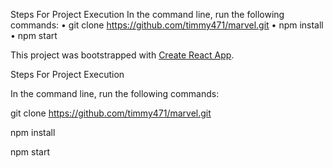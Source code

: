 Steps For Project Execution
In the command line, run  the following commands: 
•	git clone https://github.com/timmy471/marvel.git
•	npm install
•	npm start


This project was bootstrapped with [Create React App](https://github.com/facebook/create-react-app).


Steps For Project Execution


In the command line, run  the following commands:


git clone https://github.com/timmy471/marvel.git


npm install


npm start


